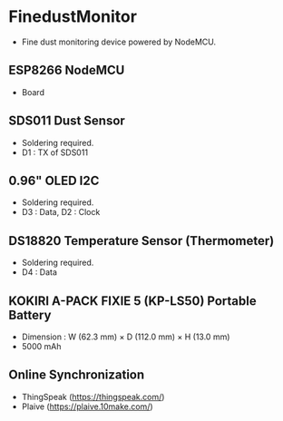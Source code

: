 # FinedustMonitor
* Fine dust monitoring device powered by NodeMCU. 

## ESP8266 NodeMCU
* Board

## SDS011 Dust Sensor
* Soldering required.
* D1 : TX of SDS011

## 0.96" OLED I2C
* Soldering required.
* D3 : Data, D2 : Clock

## DS18820 Temperature Sensor (Thermometer)
* Soldering required.
* D4 : Data

## KOKIRI A-PACK FIXIE 5 (KP-LS50) Portable Battery
* Dimension : W (62.3 mm) × D (112.0 mm) × H (13.0 mm) 
* 5000 mAh

## Online Synchronization
* ThingSpeak (https://thingspeak.com/)
* Plaive (https://plaive.10make.com/)
